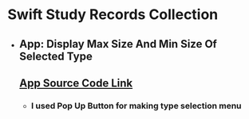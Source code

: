 # Swift Study Records Collection

* ## App: Display Max Size And Min Size Of Selected Type
    ## [App Source Code Link](https://github.com/IUCyH/SwiftStudy/tree/main/TypeSizeDisplay)
    * ### I used Pop Up Button for making type selection menu